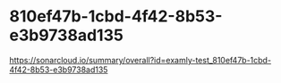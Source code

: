 # 810ef47b-1cbd-4f42-8b53-e3b9738ad135
https://sonarcloud.io/summary/overall?id=examly-test_810ef47b-1cbd-4f42-8b53-e3b9738ad135
